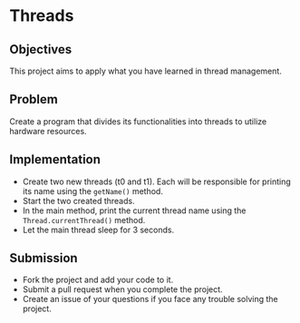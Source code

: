 # Threads

## Objectives
This project aims to apply what you have learned in thread management.

## Problem
Create a program that divides its functionalities into threads to utilize hardware resources.

## Implementation
- Create two new threads (t0 and t1). Each will be responsible for printing its name using the `getName()` method.
- Start the two created threads.
- In the main method, print the current thread name using the `Thread.currentThread()` method.
- Let the main thread sleep for 3 seconds.

## Submission 
- Fork the project and add your code to it.
- Submit a pull request when you complete the project.
- Create an issue of your questions if you face any trouble solving the project.


